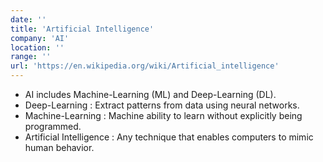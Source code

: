 ```yaml
---
date: ''
title: 'Artificial Intelligence'
company: 'AI'
location: ''
range: ''
url: 'https://en.wikipedia.org/wiki/Artificial_intelligence'
---
```


- AI includes Machine-Learning (ML) and Deep-Learning (DL).
- Deep-Learning : Extract patterns from data using neural networks.
- Machine-Learning : Machine ability to learn without explicitly being programmed.
- Artificial Intelligence : Any technique that enables computers to mimic human behavior.
